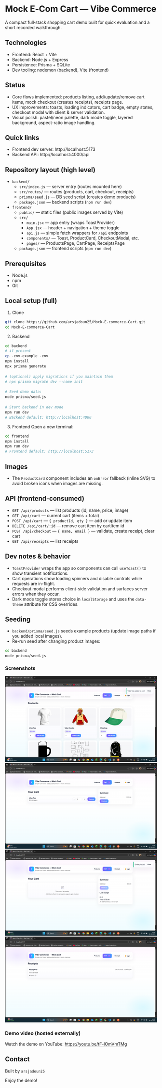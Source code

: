 # Mock E‑Com Cart — Vibe Commerce

A compact full‑stack shopping cart demo built for quick evaluation and a short recorded walkthrough.

## Technologies
- Frontend: React + Vite  
- Backend: Node.js + Express  
- Persistence: Prisma + SQLite  
- Dev tooling: nodemon (backend), Vite (frontend)

## Status
- Core flows implemented: products listing, add/update/remove cart items, mock checkout (creates receipts), receipts page.  
- UX improvements: toasts, loading indicators, cart badge, empty states, checkout modal with client & server validation.  
- Visual polish: pastel/neon palette, dark mode toggle, layered background, aspect-ratio image handling.

## Quick links
- Frontend dev server: http://localhost:5173  
- Backend API: http://localhost:4000/api

## Repository layout (high level)
- `backend/`
  - `src/index.js` — server entry (routes mounted here)
  - `src/routes/` — routes (products, cart, checkout, receipts)
  - `prisma/seed.js` — DB seed script (creates demo products)
  - `package.json` — backend scripts (`npm run dev`)
- `frontend/`
  - `public/` — static files (public images served by Vite)
  - `src/`
    - `main.jsx` — app entry (wraps ToastProvider)
    - `App.jsx` — header + navigation + theme toggle
    - `api.js` — simple fetch wrappers for `/api` endpoints
    - `components/` — Toast, ProductCard, CheckoutModal, etc.
    - `pages/` — ProductsPage, CartPage, ReceiptsPage
  - `package.json` — frontend scripts (`npm run dev`)

## Prerequisites
- Node.js  
- npm  
- Git

## Local setup (full)

1. Clone
```bash
git clone https://github.com/arsjadoun25/Mock-E-commerce-Cart.git
cd Mock-E-commerce-Cart
```

2. Backend
```bash
cd backend
# if present
cp .env.example .env
npm install
npx prisma generate

# (optional) apply migrations if you maintain them
# npx prisma migrate dev --name init

# Seed demo data:
node prisma/seed.js

# Start backend in dev mode
npm run dev
# Backend default: http://localhost:4000
```

3. Frontend
Open a new terminal:
```bash
cd frontend
npm install
npm run dev
# Frontend default: http://localhost:5173
```

## Images
- The `ProductCard` component includes an `onError` fallback (inline SVG) to avoid broken icons when images are missing.

## API (frontend-consumed)
- `GET /api/products` — list products (id, name, price, image)  
- `GET /api/cart` — current cart (items + total)  
- `POST /api/cart` — `{ productId, qty }` — add or update item  
- `DELETE /api/cart/:id` — remove cart item by cartItem id  
- `POST /api/checkout` — `{ name, email }` — validate, create receipt, clear cart  
- `GET /api/receipts` — list receipts

## Dev notes & behavior
- `ToastProvider` wraps the app so components can call `useToast()` to show transient notifications.  
- Cart operations show loading spinners and disable controls while requests are in-flight.  
- Checkout modal performs client-side validation and surfaces server errors when they occur.  
- Dark mode toggle stores choice in `localStorage` and uses the `data-theme` attribute for CSS overrides.

## Seeding
- `backend/prisma/seed.js` seeds example products (update image paths if you added local images).  
- Re-run seed after changing product images:
```bash
cd backend
node prisma/seed.js
```

### Screenshots
![Cart Item Added](https://raw.githubusercontent.com/arsjadoun25/Mock-E-commerce-Cart/main/screenshots/Cart%20Item%20Added.png)
![Cart](https://raw.githubusercontent.com/arsjadoun25/Mock-E-commerce-Cart/main/screenshots/Cart.png)
![Checkout Summary](https://raw.githubusercontent.com/arsjadoun25/Mock-E-commerce-Cart/main/screenshots/Checkout%20Summary.png)
![Receipt](https://raw.githubusercontent.com/arsjadoun25/Mock-E-commerce-Cart/main/screenshots/Receipt.png)


### Demo video (hosted externally)
Watch the demo on YouTube: https://youtu.be/tF-lOmVmTMg

## Contact
Built by `arsjadoun25`

Enjoy the demo!